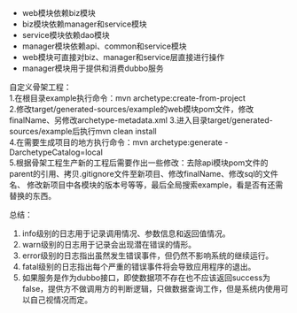 * web模块依赖biz模块
* biz模块依赖manager和service模块
* service模块依赖dao模块
* manager模块依赖api、common和service模块
* web模块可直接对biz、manager和service层直接进行操作
* manager模块用于提供和消费dubbo服务

自定义骨架工程：  
1.在根目录example执行命令：mvn archetype:create-from-project  
2.修改target/generated-sources/example的web模块pom文件，修改finalName、另修改archetype-metadata.xml
3.进入目录target/generated-sources/example后执行mvn clean install  
4.在需要生成项目的地方执行命令：mvn archetype:generate -DarchetypeCatalog=local  
5.根据骨架工程生产新的工程后需要作出一些修改：去除api模块pom文件的parent的引用、拷贝.gitignore文件至新项目、修改finalName、修改sql的文件名、
  修改新项目中各模块的版本号等等，最后全局搜索example，看是否有还需替换的东西。

总结：  
1. info级别的日志用于记录调用情况、参数信息和返回值情况。  
2. warn级别的日志用于记录会出现潜在错误的情形。  
3. error级别的日志指出虽然发生错误事件，但仍然不影响系统的继续运行。 
4. fatal级别的日志指出每个严重的错误事件将会导致应用程序的退出。 
5. 如果服务是作为dubbo接口，即使数据项不存在也不应该返回success为false，提供方不做调用方的判断逻辑，只做数据查询工作，但是系统内使用可以自己视情况而定。  
